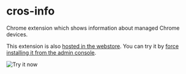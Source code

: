 # cros-info
Chrome extension which shows information about managed Chrome devices.

This extension is also [hosted in the webstore](https://chrome.google.com/webstore/detail/chrome-device-info/gbhbpcekmnphpkpkepfailabmnbfcdjb). You can try it by [force installing it from the admin console](https://support.google.com/chrome/a/answer/6306504?hl=en).

<img alt="Try it now" src="https://raw.github.com/GoogleChrome/chrome-app-samples/master/tryitnowbutton_small.png" title="Click here to install this sample from the Chrome Web Store">

